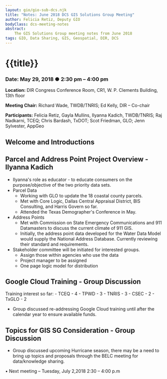 ```yaml
---
layout: gio/gio-sub-dcs.njk
title: "Notes: June 2018 DCS GIS Solutions Group Meeting"
author: Felicia Retiz, Deputy GIO
bodyClass: dcs-meeting-notes
abstract:
    The GIS Solutions Group meeting notes from June 2018
tags: GIO, Data Sharing, GIS, Geospatial, DIR, DCS
---
```


# {{title}}

### Date: May 29, 2018 ● 2:30 pm – 4:00 pm

**Location:** DIR Congress Conference Room, CR1, W. P. Clements Building, 13th floor

**Meeting Chair:** Richard Wade, TWDB/TNRIS; Ed Kelly, DIR – Co-chair

**Participants:**  Felicia Retiz, Gayla Mullins, Ilyanna Kadich, TWDB/TNRIS; Raj Nadkarni, TCEQ; Chris Bardash, TxDOT; Scot Friedman, GLO; Jenn Sylvester, AppGeo


## Welcome and Introductions


## Parcel and Address Point Project Overview - Ilyanna Kadich
- Ilyanna's role as educator - to educate consumers on the purpose/objective of the two priority data sets.
- Parcel Data
    + Working with GLO to update the 18 coastal county parcels.
    + Met with Core Logic, Dallas Central Appraisal District, BIS Consulting, and Harris Govern so far.
    + Attended the Texas Demographer's Conference in May.
- Address Points
    + Met with Commission on State Emergency Communications and 911 Datamasters to discuss the current climate of 911 GIS.
    + Initially, the address point data developed for the Water Data Model would supply the National Address Database. Currently reviewing their standard and requirements.
- Stakeholder committee will be initiated for interested groups.
    + Assign those within agencies who use the data
    + Project manager to be assigned
    + One page logic model for distribution

## Google Cloud Training - Group Discussion
Training interest so far:
    - TCEQ - 4
    - TPWD - 3
    - TNRIS - 3
    - CSEC - 2
    - TxGLO - 2
- Group discussed re-addressing Google Cloud training until after the calendar year to ensure available funds.


## Topics for GIS SG Consideration - Group Discussion
- Group discussed upcoming Hurricane season, there may be a need to bring up topics and proposals through the BELC meeting for data/knowledge sharing.

•	Next meeting – Tuesday, July 2,2018 2:30 – 4:00 p.m
